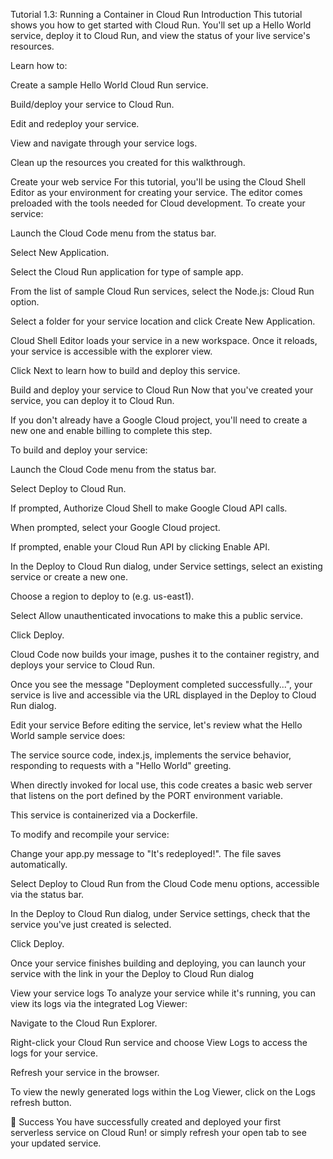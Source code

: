Tutorial 1.3: Running a Container in Cloud Run
Introduction
This tutorial shows you how to get started with Cloud Run. 
You'll set up a Hello World service, deploy it to Cloud Run, 
and view the status of your live service's resources.

Learn how to:

Create a sample Hello World Cloud Run service.

Build/deploy your service to Cloud Run.

Edit and redeploy your service.

View and navigate through your service logs.

Clean up the resources you created for this walkthrough.

Create your web service
For this tutorial, you'll be using the Cloud Shell Editor as your environment for creating your service. The editor comes preloaded with the tools needed for Cloud development. To create your service:

Launch the Cloud Code menu from the status bar.

Select New Application.

Select the Cloud Run application for type of sample app.

From the list of sample Cloud Run services, select the Node.js: Cloud Run option.

Select a folder for your service location and click Create New Application.

Cloud Shell Editor loads your service in a new workspace. Once it reloads, your service is accessible with the explorer view.

Click Next to learn how to build and deploy this service.

Build and deploy your service to Cloud Run
Now that you've created your service, you can deploy it to Cloud Run.

If you don't already have a Google Cloud project, you'll need to create a new one and enable billing to complete this step.

To build and deploy your service:

Launch the Cloud Code menu from the status bar.

Select Deploy to Cloud Run.

If prompted, Authorize Cloud Shell to make Google Cloud API calls.

When prompted, select your Google Cloud project.

If prompted, enable your Cloud Run API by clicking Enable API.

In the Deploy to Cloud Run dialog, under Service settings, select 
an existing service or create a new one.

Choose a region to deploy to (e.g. us-east1).

Select Allow unauthenticated invocations to make this a public service.

Click Deploy.

Cloud Code now builds your image, pushes it to the container registry, 
and deploys your service to Cloud Run.

Once you see the message "Deployment completed successfully...", 
your service is live and accessible via the URL displayed 
in the Deploy to Cloud Run dialog.

Edit your service
Before editing the service, let's review what the Hello World sample service does:

The service source code, index.js, implements the service behavior, responding to
 requests with a "Hello World" greeting.

When directly invoked for local use, this code creates a basic web server that
 listens on the port defined by the PORT environment variable.

This service is containerized via a Dockerfile.

To modify and recompile your service:

Change your app.py message to "It's redeployed!". The file saves automatically.

Select Deploy to Cloud Run from the Cloud Code menu options, accessible 
via the status bar.

In the Deploy to Cloud Run dialog, under Service settings, check that 
the service you've just created is selected.

Click Deploy.

Once your service finishes building and deploying, you can launch your service
 with the link in your the Deploy to Cloud Run dialog

View your service logs
To analyze your service while it's running, you can view its logs via the
 integrated Log Viewer:

Navigate to the Cloud Run Explorer.

Right-click your Cloud Run service and choose View Logs to access the logs
 for your service.

Refresh your service in the browser.

To view the newly generated logs within the Log Viewer, click on the
 Logs refresh button.

🎉 Success
You have successfully created and deployed your first 
serverless service on Cloud Run!
 or simply refresh your open tab to see your updated service.
